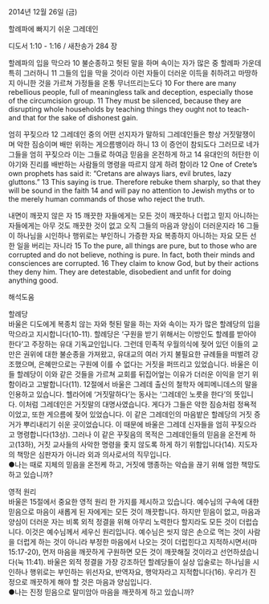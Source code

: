 2014년 12월 26일 (금)

할례파에 빠지기 쉬운 그레데인



디도서 1:10 - 1:16 / 새찬송가 284 장


할례파의 입을 막으라
10 불순종하고 헛된 말을 하며 속이는 자가 많은 중 할례파 가운데 특히 그러하니 11 그들의 입을 막을 것이라 이런 자들이 더러운 이득을 취하려고 마땅하지 아니한 것을 가르쳐 가정들을 온통 무너뜨리는도다 
10 For there are many rebellious people, full of meaningless talk and deception, especially those of the circumcision group. 11 They must be silenced, because they are disrupting whole households by teaching things they ought not to teach-and that for the sake of dishonest gain.

엄히 꾸짖으라
12 그레데인 중의 어떤 선지자가 말하되 그레데인들은 항상 거짓말쟁이며 악한 짐승이며 배만 위하는 게으름뱅이라 하니 13 이 증언이 참되도다 그러므로 네가 그들을 엄히 꾸짖으라 이는 그들로 하여금 믿음을 온전하게 하고 14 유대인의 허탄한 이야기와 진리를 배반하는 사람들의 명령을 따르지 않게 하려 함이라 
12 One of Crete’s own prophets has said it: “Cretans are always liars, evil brutes, lazy gluttons.” 13 This saying is true. Therefore rebuke them sharply, so that they will be sound in the faith 14 and will pay no attention to Jewish myths or to the merely human commands of those who reject the truth. 

내면이 깨끗지 않은 자
15 깨끗한 자들에게는 모든 것이 깨끗하나 더럽고 믿지 아니하는 자들에게는 아무 것도 깨끗한 것이 없고 오직 그들의 마음과 양심이 더러운지라 16 그들이 하나님을 시인하나 행위로는 부인하니 가증한 자요 복종하지 아니하는 자요 모든 선한 일을 버리는 자니라
15 To the pure, all things are pure, but to those who are corrupted and do not believe, nothing is pure. In fact, both their minds and consciences are corrupted. 16 They claim to know God, but by their actions they deny him. They are detestable, disobedient and unfit for doing anything good.

해석도움





할례당  
바울은 디도에게 복종치 않는 자와 헛된 말을 하는 자와 속이는 자가 많은 할례당의 입을 막으라고 지시합니다(10-11). 할례당은 ‘구원을 받기 위해서는 이방인도 할례를 받아야 한다’고 주장하는 유대 기독교인입니다. 그런데 민족적 우월의식에 젖어 있던 이들의 교만은 권위에 대한 불순종을 가져왔고, 유대교의 여러 가지 불필요한 규례들을 떠벌려 강조했으며, 은혜만으로는 구원에 이를 수 없다는 거짓을 퍼뜨리고 있었습니다. 바울은 이들 할례당이 이와 같은 것들을 가르쳐 교회를 뒤집어엎는 이유가 더러운 이익을 얻기 위함이라고 고발합니다(11). 12절에서 바울은 그레데 출신의 철학자 에피메니데스의 말을 인용하고 있습니다. 헬라어에 ‘거짓말하다’는 동사는 ‘그레데인 노릇을 한다’의 뜻입니다. 이처럼 그레데인은 거짓말의 대명사였습니다. 게다가 그들은 악한 짐승처럼 정욕적이었고, 또한 게으름에 젖어 있었습니다. 이 같은 그레데인의 마음밭은 할례당의 거짓 증거가 뿌리내리기 쉬운 곳이었습니다. 이 때문에 바울은 그레데 신자들을 엄히 꾸짖으라고 명령합니다(13상). 그러나 이 같은 꾸짖음의 목적은 그레데인들의 믿음을 온전케 하고(13하), 거짓 교사들의 사악한 명령을 좇지 않도록 하게 하기 위함입니다(14). 지도자의 책망은 심판자가 아니라 외과 의사로서의 직무입니다.  
●나는 때로 지체의 믿음을 온전케 하고, 거짓에 맹종하는 악습을 끊기 위해 엄한 책망도 하고 있습니까?

영적 원리  
바울은 15절에서 중요한 영적 원리 한 가지를 제시하고 있습니다. 예수님의 구속에 대한 믿음으로 마음이 새롭게 된 자에게는 모든 것이 깨끗합니다. 하지만 믿음이 없고, 마음과 양심이 더러운 자는 비록 외적 정결을 위해 아무리 노력한다 할지라도 모든 것이 더럽습니다. 이것은 예수님께서 세우신 원리입니다. 예수님은 씻지 않은 손으로 먹는 것이 사람을 더럽게 하는 것이 아니라 부정한 마음에서 나오는 것이 더럽힌다고 지적하시면서(마 15:17-20), 먼저 마음을 깨끗하게 구원하면 모든 것이 깨끗해질 것이라고 선언하셨습니다(눅 11:41). 바울은 외적 정결을 가장 강조하던 할례당들이 실상 입술로는 하나님을 시인하나 행위로는 부인하는 위선자요, 반역자요, 행악자라고 지적합니다(16). 우리가 진정으로 깨끗하게 해야 할 것은 마음과 양심입니다.   
●나는 진정 믿음으로 말미암아 마음을 깨끗하게 하고 있습니까?